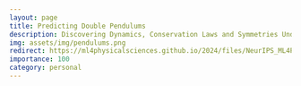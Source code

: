 ```yaml
---
layout: page
title: Predicting Double Pendulums
description: Discovering Dynamics, Conservation Laws and Symmetries Underlying a Double Pendulum System
img: assets/img/pendulums.png
redirect: https://ml4physicalsciences.github.io/2024/files/NeurIPS_ML4PS_2024_127.pdf
importance: 100
category: personal
---
```


